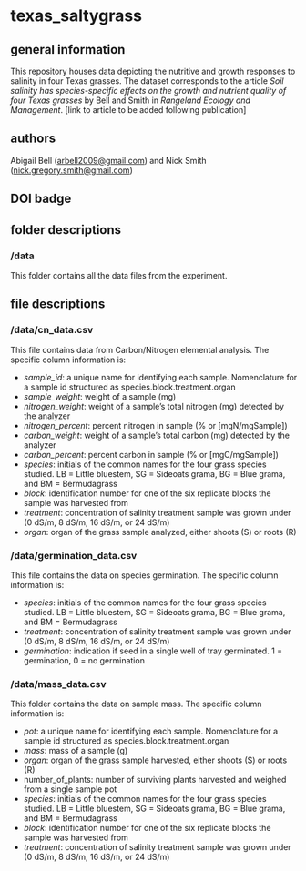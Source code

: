 # texas_saltygrass

## general information
This repository houses data depicting the nutritive and growth responses to salinity in four Texas grasses. The dataset corresponds to the article *Soil salinity has species-specific effects on the growth and nutrient quality of four Texas grasses* by Bell and Smith in *Rangeland Ecology and Management*. [link to article to be added following publication]

## authors
Abigail Bell (arbell2009@gmail.com) and Nick Smith (nick.gregory.smith@gmail.com)

## DOI badge

## folder descriptions
### /data
This folder contains all the data files from the experiment.

## file descriptions
### /data/cn_data.csv
This file contains data from Carbon/Nitrogen elemental analysis. The specific column information is:

- *sample_id*: a unique name for identifying each sample. Nomenclature for a sample id structured as species.block.treatment.organ
- *sample_weight*: weight of a sample (mg)
- *nitrogen_weight*: weight of a sample’s total nitrogen (mg) detected by the analyzer
- *nitrogen_percent*: percent nitrogen in sample (% or [mgN/mgSample])
- *carbon_weight*: weight of a sample’s total carbon (mg) detected by the analyzer
- *carbon_percent*: percent carbon in sample (% or [mgC/mgSample])
- *species*: initials of the common names for the four grass species studied. LB = Little bluestem, SG = Sideoats grama, BG = Blue grama, and BM = Bermudagrass
- *block*: identification number for one of the six replicate blocks the sample was harvested from
- *treatment*: concentration of salinity treatment sample was grown under (0 dS/m, 8 dS/m, 16 dS/m, or 24 dS/m)
- *organ*: organ of the grass sample analyzed, either shoots (S) or roots (R)


### /data/germination_data.csv
This file contains the data on species germination. The specific column information is: 

- *species*: initials of the common names for the four grass species studied. LB = Little bluestem, SG = Sideoats grama, BG = Blue grama, and BM = Bermudagrass
- *treatment*: concentration of salinity treatment sample was grown under (0 dS/m, 8 dS/m, 16 dS/m, or 24 dS/m)
- *germination*: indication if seed in a single well of tray germinated. 1 = germination, 0 = no germination

### /data/mass_data.csv
This folder contains the data on sample mass. The specific column information is: 
- *pot*: a unique name for identifying each sample. Nomenclature for a sample id structured as species.block.treatment.organ
- *mass*: mass of a sample (g)
- *organ*: organ of the grass sample harvested, either shoots (S) or roots (R)
- number_of_plants: number of surviving plants harvested and weighed from a single sample pot
- *species*: initials of the common names for the four grass species studied. LB = Little bluestem, SG = Sideoats grama, BG = Blue grama, and BM = Bermudagrass
- *block*: identification number for one of the six replicate blocks the sample was harvested from
- *treatment*: concentration of salinity treatment sample was grown under (0 dS/m, 8 dS/m, 16 dS/m, or 24 dS/m)
